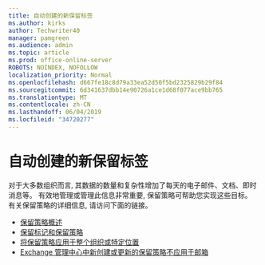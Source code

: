 ```yaml
---
title: 自动创建的新保留标签
ms.author: kirks
author: Techwriter40
manager: pamgreen
ms.audience: admin
ms.topic: article
ms.prod: office-online-server
ROBOTS: NOINDEX, NOFOLLOW
localization_priority: Normal
ms.openlocfilehash: d667fe18c8d79a33ea52d50f5bd2325829b29f84
ms.sourcegitcommit: 6d341637dbb14e90726a1ce1d68f077ace9bb765
ms.translationtype: MT
ms.contentlocale: zh-CN
ms.lasthandoff: 06/04/2019
ms.locfileid: "34720277"
---
```

# <a name="new-retention-labels-created-automatically"></a>自动创建的新保留标签

<p><span style="font-family: 'Segoe UI',sans-serif;">对于大多数组织而言, 其数据的数量和复杂性增加了每天的电子邮件、文档、即时消息等。</span> 有效地管理或管理此信息非常重要, 保留策略可帮助您实现这些目标。 有关保留策略的详细信息, 请访问下面的链接。</p> <ul> <li><a href="https://docs.microsoft.com/en-us/office365/securitycompliance/retention-policies">保留策略概述</a></li> <li><a href="https://docs.microsoft.com/en-us/exchange/security-and-compliance/messaging-records-management/retention-tags-and-policies">保留标记和保留策略</a></li> <li><a href="https://docs.microsoft.com/en-us/office365/securitycompliance/retention-policies#applying-a-retention-policy-to-an-entire-organization-or-specific-locations">将保留策略应用于整个组织或特定位置</a></li> <li><a href="https://docs.microsoft.com/en-us/alchemyinsights/retention-policies-in-exchange-admin-center-not-working">Exchange 管理中心中新创建或更新的保留策略不应用于邮箱</a></li> </ul>

